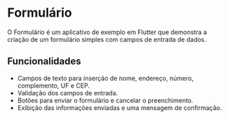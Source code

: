 # Formulário

O Formulário é um aplicativo de exemplo em Flutter que demonstra a criação de um formulário simples com campos de entrada de dados.

## Funcionalidades

- Campos de texto para inserção de nome, endereço, número, complemento, UF e CEP.
- Validação dos campos de entrada.
- Botões para enviar o formulário e cancelar o preenchimento.
- Exibição das informações enviadas e uma mensagem de confirmação.